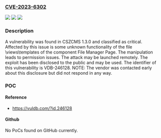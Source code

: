 ### [CVE-2023-6302](https://cve.mitre.org/cgi-bin/cvename.cgi?name=CVE-2023-6302)
![](https://img.shields.io/static/v1?label=Product&message=CSZCMS&color=blue)
![](https://img.shields.io/static/v1?label=Version&message=%3D%201.3.0%20&color=brighgreen)
![](https://img.shields.io/static/v1?label=Vulnerability&message=CWE-275%20Permission%20Issues&color=brighgreen)

### Description

A vulnerability was found in CSZCMS 1.3.0 and classified as critical. Affected by this issue is some unknown functionality of the file \views\templates of the component File Manager Page. The manipulation leads to permission issues. The attack may be launched remotely. The exploit has been disclosed to the public and may be used. The identifier of this vulnerability is VDB-246128. NOTE: The vendor was contacted early about this disclosure but did not respond in any way.

### POC

#### Reference
- https://vuldb.com/?id.246128

#### Github
No PoCs found on GitHub currently.

